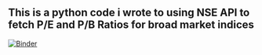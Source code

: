 ## This is a python code i wrote to using NSE API to fetch P/E and P/B Ratios for broad market indices

[![Binder](https://mybinder.org/badge_logo.svg)](https://mybinder.org/v2/gh/shiladitya146/Jupyter-Notebook.git/HEAD)
